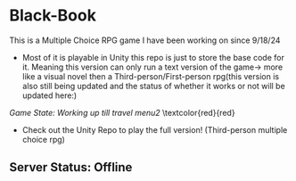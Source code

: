 # Black-Book

This is a Multiple Choice RPG game I have been working on since 9/18/24

- Most of it is playable in Unity this repo is just to store the base code for it.
Meaning this version can only run a text version of the game-> more like a visual novel 
then a Third-person/First-person rpg(this version is also still being updated and the status of whether it works
or not will be updated here:)

*Game State: Working up till travel menu2* \textcolor{red}{red}

* Check out the Unity Repo to play the full version! (Third-person multiple choice rpg)

## Server Status: Offline
